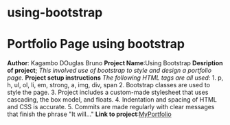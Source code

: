 # using-bootstrap
# Portfolio Page using  bootstrap

 **Author**: Kagambo DOuglas Bruno
 **Project Name**:Using Bootstrap
 **Desription of project**; *This involved use of bootstrap to style  and design a portfolio page.*
 **Project setup instructions**
     *The following HTML tags are all used:* 
      1. p, h, ul, ol, li, em, strong, a, img, div, span
      2. Bootstrap classes are used to style the page.
      3. Project includes a custom-made stylesheet that uses cascading, the box model, and floats.
      4. Indentation and spacing of HTML and CSS is accurate.
      5. Commits are made regularly with clear messages that finish the phrase "It will…"
 **Link to project**:[MyPortfolio](https://github.com/MUVALA1/using-bootstrap)
